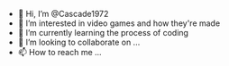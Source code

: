 - 👋 Hi, I’m @Cascade1972
- 👀 I’m interested in video games and how they're made
- 🌱 I’m currently learning the process of coding
- 💞️ I’m looking to collaborate on ...
- 📫 How to reach me ...

<!---
Cascade1972/Cascade1972 is a ✨ special ✨ repository because its `README.md` (this file) appears on your GitHub profile.
You can click the Preview link to take a look at your changes.
--->
